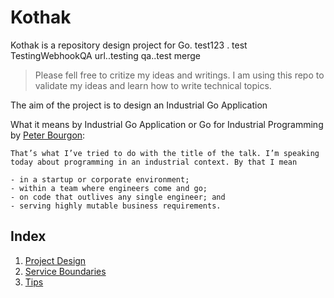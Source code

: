 # Kothak

Kothak is a repository design project for Go. test123 . test TestingWebhookQA url..testing qa..test merge

> Please fell free to critize my ideas and writings. I am using this repo to validate my ideas and learn how to write technical topics.

The aim of the project is to design an Industrial Go Application

What it means by Industrial Go Application or Go for Industrial Programming by [Peter Bourgon](https://peter.bourgon.org/go-for-industrial-programming/):

```
That’s what I’ve tried to do with the title of the talk. I’m speaking today about programming in an industrial context. By that I mean

- in a startup or corporate environment;
- within a team where engineers come and go;
- on code that outlives any single engineer; and
- serving highly mutable business requirements.
```

## Index

1. [Project Design](/docs/project_design.md)
2. [Service Boundaries](/docs/service_boundaries.md)
3. [Tips](/docs/tips.md)
